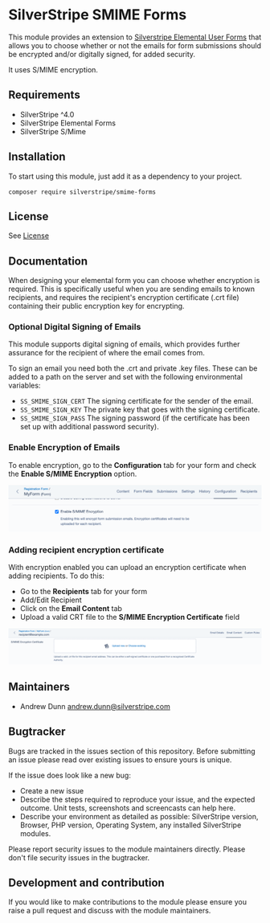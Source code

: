 # SilverStripe SMIME Forms

This module provides an extension to [Silverstripe Elemental User Forms](https://github.com/dnadesign/silverstripe-elemental-userforms)
that allows you to choose whether or not the emails for form submissions should be encrypted and/or digitally signed, for added security.

It uses S/MIME encryption.

## Requirements

* SilverStripe ^4.0
* SilverStripe Elemental Forms
* SilverStripe S/Mime

## Installation
To start using this module, just add it as a dependency to your project.

```
composer require silverstripe/smime-forms
```

## License
See [License](license.md)

## Documentation
When designing your elemental form you can choose whether encryption is required. This is
specifically useful when you are sending emails to known recipients, and requires the recipient's encryption
certificate (.crt file) containing their public encryption key for encrypting.

### Optional Digital Signing of Emails
This module supports digital signing of emails, which provides further assurance for the recipient of where the email comes from.

To sign an email you need both the .crt and private .key files. These can be added to a path on the server and set with the following environmental variables:

- `SS_SMIME_SIGN_CERT` The signing certificate for the sender of the email.
- `SS_SMIME_SIGN_KEY` The private key that goes with the signing certificate.
- `SS_SMIME_SIGN_PASS` The signing password (if the certificate has been set up with additional password security).

### Enable Encryption of Emails
To enable encryption, go to the **Configuration** tab for your form and check the **Enable S/MIME Encryption** option.

![](./docs/assets/EncryptionOption.png)

### Adding recipient encryption certificate
With encryption enabled you can upload an encryption certificate
when adding recipients. To do this:
* Go to the **Recipients** tab for your form
* Add/Edit Recipient
* Click on the **Email Content** tab
* Upload a valid CRT file to the **S/MIME Encryption Certificate** field

![](./docs/assets/RecipientCertificate.png)

## Maintainers
 * Andrew Dunn <andrew.dunn@silverstripe.com>

## Bugtracker
Bugs are tracked in the issues section of this repository. Before submitting an issue please read over
existing issues to ensure yours is unique.

If the issue does look like a new bug:

 - Create a new issue
 - Describe the steps required to reproduce your issue, and the expected outcome. Unit tests, screenshots
 and screencasts can help here.
 - Describe your environment as detailed as possible: SilverStripe version, Browser, PHP version,
 Operating System, any installed SilverStripe modules.

Please report security issues to the module maintainers directly. Please don't file security issues in the bugtracker.

## Development and contribution
If you would like to make contributions to the module please ensure you raise a pull request and discuss with the module maintainers.

